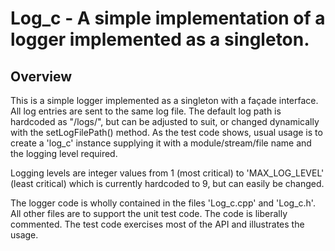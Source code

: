 # Log_c - A simple implementation of a logger implemented as a singleton.

## Overview

This is a simple logger implemented as a singleton with a façade interface. 
All log entries are sent to the same log file. The default log path is 
hardcoded as "/logs/", but can be adjusted to suit, or changed dynamically 
with the setLogFilePath() method. As the test code shows, usual usage is to 
create a 'log_c' instance supplying it with a module/stream/file name and the 
logging level required.

Logging levels are integer values from 1 (most critical) to 'MAX_LOG_LEVEL' 
(least critical) which is currently hardcoded to 9, but can easily be 
changed.

The logger code is wholly contained in the files 'Log_c.cpp' and 'Log_c.h'. 
All other files are to support the unit test code. The code is liberally 
commented. The test code exercises most of the API and illustrates the usage.

